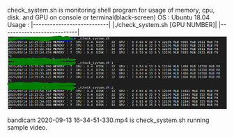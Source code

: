 check_system.sh is monitoring shell program for usage of memory, cpu, disk. and GPU on console or terminal(black-screen) 
OS : Ubuntu 18.04
Usage :
|---------------------------|
|./check_system.sh [GPU NUMBER]|
|---------------------------|
![Running screen](./check_system_v0.1.PNG)

bandicam 2020-09-13 16-34-51-330.mp4 is check_system.sh running sample video.